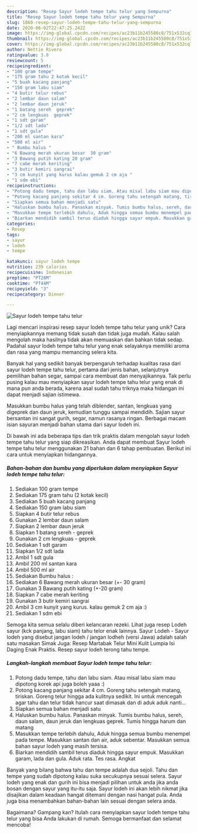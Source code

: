 ```yaml
---
description: "Resep Sayur lodeh tempe tahu telur yang Sempurna"
title: "Resep Sayur lodeh tempe tahu telur yang Sempurna"
slug: 1860-resep-sayur-lodeh-tempe-tahu-telur-yang-sempurna
date: 2020-06-02T22:47:25.242Z
image: https://img-global.cpcdn.com/recipes/ac23b11b245580c8/751x532cq70/sayur-lodeh-tempe-tahu-telur-foto-resep-utama.jpg
thumbnail: https://img-global.cpcdn.com/recipes/ac23b11b245580c8/751x532cq70/sayur-lodeh-tempe-tahu-telur-foto-resep-utama.jpg
cover: https://img-global.cpcdn.com/recipes/ac23b11b245580c8/751x532cq70/sayur-lodeh-tempe-tahu-telur-foto-resep-utama.jpg
author: Nettie Rivera
ratingvalue: 3.8
reviewcount: 5
recipeingredient:
- "100 gram tempe"
- "175 gram tahu 2 kotak kecil"
- "5 buah kacang panjang"
- "150 gram labu siam"
- "4 butir telur rebus"
- "2 lembar daun salam"
- "2 lembar daun jeruk"
- "1 batang sereh  geprek"
- "2 cm lengkuas  geprek"
- "1 sdt garam"
- "1/2 sdt lada"
- "1 sdt gula"
- "200 ml santan kara"
- "500 ml air"
- " Bumbu halus "
- "6 Bawang merah ukuran besar  30 gram"
- "3 Bawang putih kating 20 gram"
- "7 cabe merah keriting"
- "3 butir kemiri sangrai"
- "3 cm kunyit yang kurus kalau gemuk 2 cm aja "
- "1 sdm ebi"
recipeinstructions:
- "Potong dadu tempe, tahu dan labu siam. Atau misal labu siam mau dipotong korek api juga boleh yaaa :)"
- "Potong kacang panjang sekitar 4 cm. Goreng tahu setengah matang, tiriskan. Goreng telur hingga ada kulitnya sedikit. Ini untuk mencegah agar tahu dan telur tidak hancur saat dimasak dan di aduk aduk nanti..."
- "Siapkan semua bahan menjadi satu"
- "Haluskan bumbu halus. Panaskan minyak. Tumis bumbu halus, sereh, daun salam, daun jeruk dan lengkuas geprek. Tumis hingga harum dan matang"
- "Masukkan tempe terlebih dahulu, Aduk hingga semua bumbu menempel pada tempe. Masukkan santan dan air, aduk sebentar. Masukkan semua bahan sayur lodeh yang masih tersisa."
- "Biarkan mendidih sambil terus diaduk hingga sayur empuk. Masukkan garam, lada dan gula. Aduk rata. Tes rasa. Angkat"
categories:
- Resep
tags:
- sayur
- lodeh
- tempe

katakunci: sayur lodeh tempe 
nutrition: 239 calories
recipecuisine: Indonesian
preptime: "PT28M"
cooktime: "PT44M"
recipeyield: "3"
recipecategory: Dinner

---
```



![Sayur lodeh tempe tahu telur](https://img-global.cpcdn.com/recipes/ac23b11b245580c8/751x532cq70/sayur-lodeh-tempe-tahu-telur-foto-resep-utama.jpg)

Lagi mencari inspirasi resep sayur lodeh tempe tahu telur yang unik? Cara menyiapkannya memang tidak susah dan tidak juga mudah. Kalau salah mengolah maka hasilnya tidak akan memuaskan dan bahkan tidak sedap. Padahal sayur lodeh tempe tahu telur yang enak selayaknya memiliki aroma dan rasa yang mampu memancing selera kita.

Banyak hal yang sedikit banyak berpengaruh terhadap kualitas rasa dari sayur lodeh tempe tahu telur, pertama dari jenis bahan, selanjutnya pemilihan bahan segar, sampai cara membuat dan menyajikannya. Tak perlu pusing kalau mau menyiapkan sayur lodeh tempe tahu telur yang enak di mana pun anda berada, karena asal sudah tahu triknya maka hidangan ini dapat menjadi sajian istimewa.

Masukkan bumbu halus yang telah diblender, santan, lengkuas yang digeprek dan daun jeruk, kemudian tunggu sampai mendidih. Sajian sayur bersantan ini sangat gurih, segar, namun rasanya ringan. Berbagai macam isian sayuran menjadi bahan utama dari sayur lodeh ini.


Di bawah ini ada beberapa tips dan trik praktis dalam mengolah sayur lodeh tempe tahu telur yang siap dikreasikan. Anda dapat membuat Sayur lodeh tempe tahu telur menggunakan 21 bahan dan 6 tahap pembuatan. Berikut ini cara untuk menyiapkan hidangannya.

<!--inarticleads1-->

##### Bahan-bahan dan bumbu yang diperlukan dalam menyiapkan Sayur lodeh tempe tahu telur:

1. Sediakan 100 gram tempe
1. Sediakan 175 gram tahu (2 kotak kecil)
1. Sediakan 5 buah kacang panjang
1. Sediakan 150 gram labu siam
1. Siapkan 4 butir telur rebus
1. Gunakan 2 lembar daun salam
1. Siapkan 2 lembar daun jeruk
1. Siapkan 1 batang sereh - geprek
1. Gunakan 2 cm lengkuas - geprek
1. Sediakan 1 sdt garam
1. Siapkan 1/2 sdt lada
1. Ambil 1 sdt gula
1. Ambil 200 ml santan kara
1. Ambil 500 ml air
1. Sediakan  Bumbu halus :
1. Sediakan 6 Bawang merah ukuran besar (+- 30 gram)
1. Gunakan 3 Bawang putih kating (+-20 gram)
1. Siapkan 7 cabe merah keriting
1. Gunakan 3 butir kemiri sangrai
1. Ambil 3 cm kunyit yang kurus. kalau gemuk 2 cm aja :)
1. Sediakan 1 sdm ebi


Semoga kita semua selalu diberi kelancaran rezeki. Lihat juga resep Lodeh sayur (kck panjang, labu siam) tahu telor enak lainnya. Sayur Lodeh - Sayur lodeh yang disebut jangan lodeh / jangan lodheh (versi Jawa) adalah salah satu masakan Simak Juga: Resep Martabak Telur Mini Kulit Lumpia Isi Daging Enak Praktis. Resep sayur lodeh terong tahu tempe. 

<!--inarticleads2-->

##### Langkah-langkah membuat Sayur lodeh tempe tahu telur:

1. Potong dadu tempe, tahu dan labu siam. Atau misal labu siam mau dipotong korek api juga boleh yaaa :)
1. Potong kacang panjang sekitar 4 cm. Goreng tahu setengah matang, tiriskan. Goreng telur hingga ada kulitnya sedikit. Ini untuk mencegah agar tahu dan telur tidak hancur saat dimasak dan di aduk aduk nanti...
1. Siapkan semua bahan menjadi satu
1. Haluskan bumbu halus. Panaskan minyak. Tumis bumbu halus, sereh, daun salam, daun jeruk dan lengkuas geprek. Tumis hingga harum dan matang
1. Masukkan tempe terlebih dahulu, Aduk hingga semua bumbu menempel pada tempe. Masukkan santan dan air, aduk sebentar. Masukkan semua bahan sayur lodeh yang masih tersisa.
1. Biarkan mendidih sambil terus diaduk hingga sayur empuk. Masukkan garam, lada dan gula. Aduk rata. Tes rasa. Angkat


Banyak yang bilang bahwa tahu dan tempe adalah dua sejoli. Tahu dan tempe yang sudah dipotong kalau suka secukupnya sesuai selera. Sayur lodeh yang enak dan gurih ini bisa menjadi pilihan untuk anda jika anda bosan dengan sayur yang itu-itu saja. Sayur lodeh ini akan lebih nikmat jika disajikan dalam keadaan hangat ditemani dengan nasi hangat pula. Anda juga bisa menambahkan bahan-bahan lain sesuai dengan selera anda. 

Bagaimana? Gampang kan? Itulah cara menyiapkan sayur lodeh tempe tahu telur yang bisa Anda lakukan di rumah. Semoga bermanfaat dan selamat mencoba!
